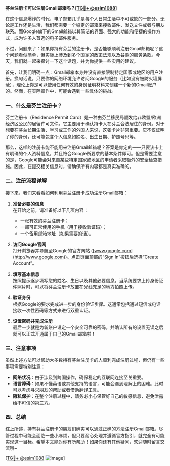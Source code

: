 **芬兰注册卡可以注册Gmail邮箱吗？[[TG💪+ @esim1088](https://t.me/s/esim1088)]**

在这个信息爆炸的时代，电子邮箱几乎是每个人日常生活中不可或缺的一部分。无论是工作还是生活，我们都需要一个稳定的邮箱来接收邮件、发送文件或者与朋友联系。而Google旗下的Gmail邮箱以其简洁的界面、强大的功能和便捷的操作方式，成为许多人首选的电子邮件服务。

不过，问题来了：如果你持有芬兰的注册卡，是否能够顺利注册Gmail邮箱呢？这个问题看似简单，但实际上涉及到多个国家的政策法规以及谷歌的服务条款。今天，我们就一起来探讨一下这个话题，并为你提供一些实用的建议。

首先，让我们明确一点：Gmail邮箱本身并没有直接限制特定国家或地区的用户注册。换句话说，只要你的网络环境允许访问Google的服务（比如没有被防火墙屏蔽），理论上你是可以使用任何有效的身份证明材料来创建一个新的Gmail账户的。然而，在实际操作中，可能会遇到一些具体的挑战。

### 一、什么是芬兰注册卡？

芬兰注册卡（Residence Permit Card）是一种由芬兰移民局颁发给非欧盟/欧洲经济区公民的居留许可文件。它主要用于确认持卡人在芬兰合法居住的身份。对于想要在芬兰长期生活、学习或工作的外国人来说，这张卡片非常重要。它不仅证明了你的身份，还可能包含个人信息如姓名、出生日期、护照号码等。

那么，这样的注册卡能不能用来注册Gmail邮箱呢？答案是肯定的——只要该卡上有明确的个人资料信息，并且符合Google所要求的基本条件即可。但是需要注意的是，Google可能会对来自某些特定国家或地区的申请者采取额外的安全检查措施。因此，在提交相关信息时，请确保所有内容都是真实准确的。

### 二、注册流程详解

接下来，我们来看看如何利用芬兰注册卡成功注册Gmail邮箱：

1. **准备必要的信息**  
   在开始之前，请准备好以下几项内容：
   - 一张有效的芬兰注册卡；
   - 一部可正常使用的手机（用于接收验证码）；
   - 一个备用邮箱地址（如果需要的话）。

2. **访问Google官网**  
   打开浏览器并导航至Google的官方网站 ([www.google.com](http://www.google.com))。点击页面顶部的“Sign In”按钮后选择“Create Account”。

3. **填写基本信息**  
   按照提示逐步填写您的姓名、生日以及其他必要信息。当系统要求上传身份证件照片时，可以将芬兰注册卡放置在光线充足的地方拍照上传。

4. **验证身份**  
   根据Google的要求完成进一步的身份验证步骤。这通常包括通过短信或电话接收一次性密码等方式来进行双重认证。

5. **设置密码并完成注册**  
   最后一步就是为新账户设定一个安全可靠的密码，并确认所有的设置无误之后就可以正式开通属于自己的Gmail邮箱啦！

### 三、注意事项

虽然上述方法可以帮助大多数持有芬兰注册卡的人顺利完成注册过程，但仍有一些事项需要特别注意：

- **网络状况**：由于涉及到跨国操作，确保稳定的互联网连接至关重要。
- **语言障碍**：如果不懂英语或其他支持的语言，可能会遇到理解上的困难。此时可以考虑寻求朋友的帮助或者借助翻译工具。
- **隐私保护**：在整个注册过程中，请务必小心保管好自己的敏感信息，避免泄露给不可信的第三方。

### 四、总结

综上所述，持有芬兰注册卡的朋友们确实可以通过正确的方法注册Gmail邮箱。尽管过程中可能会面临一些小麻烦，但只要耐心处理并遵循官方指引，就完全有可能实现这一目标。希望本文能对你有所帮助！如果你还有其他疑问，欢迎随时留言交流哦~

[[TG💪+ @esim1088](https://t.me/s/esim1088) ![Image](https://i.postimg.cc/4NQfJmqS/Snipaste-2025-05-13-00-14-12.png)]